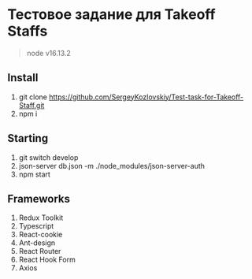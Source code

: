 # Тестовое задание для Takeoff Staffs
> node v16.13.2

## Install
1. git clone https://github.com/SergeyKozlovskiy/Test-task-for-Takeoff-Staff.git
2. npm i

## Starting
1. git switch develop
2. json-server db.json -m ./node_modules/json-server-auth
3. npm start

## Frameworks
1. Redux Toolkit
2. Typescript
3. React-cookie
4. Ant-design
5. React Router
6. React Hook Form
7. Axios
